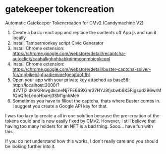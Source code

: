 # gatekeeper tokencreation
Automatic Gatekeeper Tokencreation for CMv2 (Candymachine V2)

1. Create a basic react app and replace the contents off App.js and run it locally
2. Install Tampermonkey script Civic Generator
3. Install Chrome extension: https://chrome.google.com/webstore/detail/recaptcha-autoclick/caahalkghnhbabknipmconmbicpkcopl
4. Install Chrome extension: https://chrome.google.com/webstore/detail/buster-captcha-solver-for/mpbjkejclgfgadiemmefgebjfooflfhl
5. Open your app with your private key attached as base58: http://localhost:3000/?42VTj2ldkhKiRnvgdkcneNj7FE669Xrnr37HYJ9fjsbwb6K5Rigsud296wrMfQbQReLedoHbaHj3SM1gnkMeh
6. Sometimes you have to fillout the captcha, thats where Buster comes in. I suggest you create a Google API key for that.

I was too lazy to create a all in one solution because the pre-creation of the tokens could and is now easily fixed by CMv2. However, i still believe that having too many holders for an NFT is a bad thing. Sooo... have fun with this.

If you do not understand how this works, I don't really care and you should be looking further into it.
